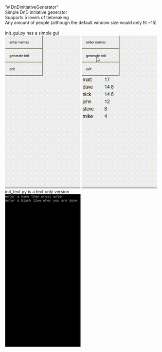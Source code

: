 "# DnDInitiativeGenerator"\
Simple DnD initiative generator\
Supports 5 levels of tiebreaking\
Any amount of people (although the default window size would only fit ~15)\
\
init_gui.py has a simple gui\
![init_gui1](/gui1.gif?raw=true) ![init_gui2](/gui2.gif?raw=true)\
init_text.py is a text only version\
![init_text](/text.gif?raw=true)
